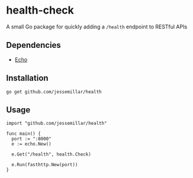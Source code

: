 # health-check
A small Go package for quickly adding a `/health` endpoint to RESTful APIs

## Dependencies
- [Echo](https://labstack.com/echo)

## Installation
```
go get github.com/jessemillar/health
```

## Usage
```
import "github.com/jessemillar/health"
```

```
func main() {
  port := ":8000"
  e := echo.New()

  e.Get("/health", health.Check)

  e.Run(fasthttp.New(port))
}
```
